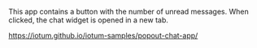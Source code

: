 This app contains a button with the number of unread messages. When clicked, the chat widget is opened in a new tab. 

https://iotum.github.io/iotum-samples/popout-chat-app/
